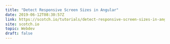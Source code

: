 ```yaml
---
title: "Detect Responsive Screen Sizes in Angular"
date: 2019-06-12T08:30:57Z
link: https://scotch.io/tutorials/detect-responsive-screen-sizes-in-angular?utm_medium=RSS&utm_source=hune
site: scotch.io
topic: Webdev
draft: false
---
```

